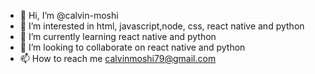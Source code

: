 - 👋 Hi, I’m @calvin-moshi
- 👀 I’m interested in html, javascript,node, css, react native and python
- 🌱 I’m currently learning react native and python
- 💞️ I’m looking to collaborate on react native and python
- 📫 How to reach me calvinmoshi79@gmail.com

<!---
calvin-moshi/calvin-moshi is a ✨ special ✨ repository because its `README.md` (this file) appears on your GitHub profile.
You can click the Preview link to take a look at your changes.
--->

